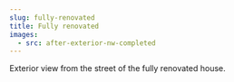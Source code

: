 ```yaml
---
slug: fully-renovated
title: Fully renovated
images:
  - src: after-exterior-nw-completed
---
```

Exterior view from the street of the fully renovated house.
